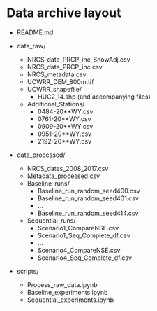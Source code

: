 
# Data archive layout

- README.md

- data_raw/
  - NRCS_data_PRCP_inc_SnowAdj.csv
  - NRCS_data_PRCP_inc.csv
  - NRCS_metadata.csv
  - UCWRR_DEM_800m.tif
  - UCWRR_shapefile/
    - HUC2_14.shp (and accompanying files)
  - Additional_Stations/
    - 0484-20**WY.csv
    - 0761-20**WY.csv
    - 0909-20**WY.csv
    - 0951-20**WY.csv
    - 2192-20**WY.csv
  
  
- data_processed/
  - NRCS_dates_2008_2017.csv
  - Metadata_processed.csv
  - Baseline_runs/
      - Baseline_run_random_seed400.csv
      - Baseline_run_random_seed401.csv
      - ...
      - Baseline_run_random_seed414.csv
  - Sequential_runs/
      - Scenario1_CompareNSE.csv
      - Scenario1_Seq_Complete_df.csv
      - ...
      - Scenario4_CompareNSE.csv
      - Scenario4_Seq_Complete_df.csv
  
  
- scripts/
  - Process_raw_data.ipynb
  - Baseline_experiments.ipynb
  - Sequential_experiments.ipynb

